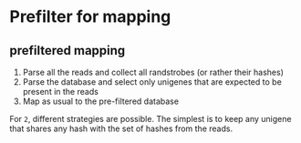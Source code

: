 # Prefilter for mapping

## prefiltered mapping

1. Parse all the reads and collect all randstrobes (or rather their hashes)
2. Parse the database and select only unigenes that are expected to be present in the reads
3. Map as usual to the pre-filtered database

For `2`, different strategies are possible. The simplest is to keep any unigene that shares any hash with the set of hashes from the reads.

